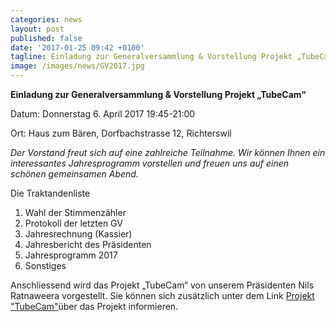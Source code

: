 ```yaml
---
categories: news
layout: post
published: false
date: '2017-01-25 09:42 +0100'
tagline: Einladung zur Generalversammlung & Vorstellung Projekt „TubeCam“ vom 6.4.2017
image: /images/news/GV2017.jpg
---
```

**Einladung zur Generalversammlung & Vorstellung Projekt „TubeCam“**

Datum: Donnerstag 6. April 2017 19:45-21:00

Ort:   Haus zum Bären, Dorfbachstrasse 12, Richterswil


_Der Vorstand freut sich auf eine zahlreiche Teilnahme. Wir können Ihnen ein interessantes Jahresprogramm vorstellen und freuen uns auf einen schönen gemeinsamen Abend._


Die Traktandenliste

1. Wahl der Stimmenzähler
2. Protokoll der letzten GV
3. Jahresrechnung (Kassier)
4. Jahresbericht des Präsidenten
5. Jahresprogramm 2017
6. Sonstiges


Anschliessend wird das Projekt „TubeCam“ von unserem Präsidenten Nils Ratnaweera vorgestellt.
Sie können sich zusätzlich unter  dem Link [Projekt "TubeCam"](https://www.zhaw.ch/de/lsfm/institute-zentren/iunr/integrative-oekologie/wildtiermanagement/referenzprojekte/tubecam/)über das Projekt informieren.
